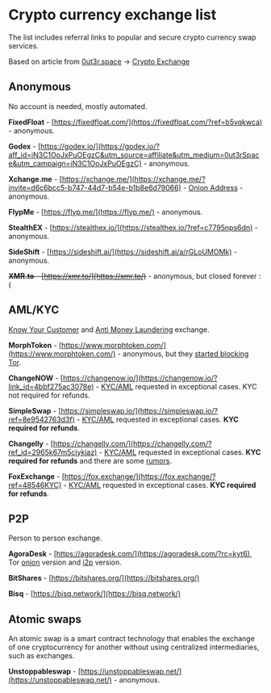 # Crypto currency exchange list

The list includes referral links to popular and secure crypto currency swap services.

Based on article from [0ut3r.space](https://0ut3r.space/) -> [Crypto Exchange](https://0ut3r.space/2018/12/10/crypto-exchange/)

## Anonymous
No account is needed, mostly automated.

**FixedFloat** - [https://fixedfloat.com/](https://fixedfloat.com/?ref=b5vqkwca) - anonymous.

**Godex** - [https://godex.io/](https://godex.io/?aff_id=iN3C1OoJxPuOEgzC&utm_source=affiliate&utm_medium=0ut3rSpace&utm_campaign=iN3C1OoJxPuOEgzC) - anonymous.

**Xchange.me** - [https://xchange.me/](https://xchange.me/?invite=d6c6bcc5-b747-44d7-b54e-b1b8e6d79066) - [Onion Address](http://xchangen24yn24b6.onion/?invite=d6c6bcc5-b747-44d7-b54e-b1b8e6d79066) - anonymous.

**FlypMe** - [https://flyp.me/](https://flyp.me/) - anonymous.

**StealthEX** - [https://stealthex.io/](https://stealthex.io/?ref=c7795nps6dn) - anonymous.

**SideShift** - [https://sideshift.ai/](https://sideshift.ai/a/rGLoUMOMk) - anonymous.

<s>**XMR.to** - [https://xmr.to/](https://xmr.to/)</s> - anonymous, but closed forever :(

## AML/KYC
[Know Your Customer](https://en.wikipedia.org/wiki/Know_your_customer) and [Anti Money Laundering](https://en.wikipedia.org/wiki/Money_laundering#Anti-money_laundering) exchange.

**MorphToken** - [https://www.morphtoken.com/](https://www.morphtoken.com/) - anonymous, but they [started blocking Tor](https://www.reddit.com/r/Monero/comments/ki1fl0/morphtoken_blocks_tor_now_alternatives/).

**ChangeNOW** - [https://changenow.io/](https://changenow.io/?link_id=4bbf275ac3078e) - [KYC/AML](https://changenow.io/faq/kyc-aml-procedure) requested in exceptional cases. KYC not required for refunds.

**SimpleSwap** - [https://simpleswap.io/](https://simpleswap.io/?ref=8e9542763d3f) - [KYC/AML](https://simpleswap.io/aml-kyc) requested in exceptional cases. **KYC required for refunds**.

**Changelly** - [https://changelly.com/](https://changelly.com/?ref_id=2965k67m5ciykjaz) - [KYC/AML](https://changelly.com/aml-kyc) requested in exceptional cases. **KYC required for refunds** and there are some [rumors](https://www.reddit.com/r/Monero/comments/9bvs4h/used_changelly/).

**FoxExchange** - [https://fox.exchange/](https://fox.exchange/?ref=48546KYC) - [KYC/AML](https://fox.exchange/aml-kyc) requested in exceptional cases. **KYC required for refunds**.

## P2P
Person to person exchange.

**AgoraDesk** - [https://agoradesk.com/](https://agoradesk.com/?rc=kyt6), Tor [onion](http://2jopbxfi2mrw6pfpmufm7smacrgniglr7a4raaila3kwlhlumflxfxad.onion/?rc=kyt6) version and [i2p](http://agoradesk.i2p/?rc=kyt6) version.

**BitShares** - [https://bitshares.org/](https://bitshares.org/)

**Bisq** - [https://bisq.network/](https://bisq.network/)

## Atomic swaps

An atomic swap is a smart contract technology that enables the exchange of one cryptocurrency for another without using centralized intermediaries, such as exchanges.

**Unstoppableswap** - [https://unstoppableswap.net/](https://unstoppableswap.net/) - anonymous.
